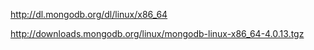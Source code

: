 

http://dl.mongodb.org/dl/linux/x86_64

http://downloads.mongodb.org/linux/mongodb-linux-x86_64-4.0.13.tgz

